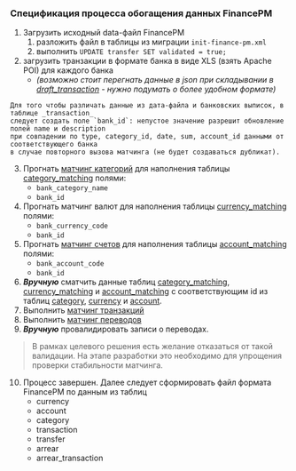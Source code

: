 ### Спецификация процесса обогащения данных FinancePM

1. Загрузить исходный data-файл FinancePM
   1. разложить файл в таблицы из миграции `init-finance-pm.xml`
   2. выполнить `UPDATE transfer SET validated = true;`  
2. загрузить транзакции в формате банка в виде XLS (взять Apache POI) для каждого банка
   * *(возможно стоит перегнать данные в json при складывании в <u>draft_transaction</u> - 
   нужно подумать о более удобном формате)*
```
Для того чтобы различать данные из дата-файла и банковских выписок, в таблице _transaction_ 
следует создать поле `bank_id`: непустое значение разрешит обновление полей name и description
при совпадении по type, category_id, date, sum, account_id данными от соответствующего банка
в случае повторного вызова матчинга (не будет создаваться дубликат).
```
3. Прогнать [матчинг категорий](./matching/category_matching.md) для наполнения таблицы <u>category_matching</u> полями:
   * `bank_category_name`
   * `bank_id`
4. Прогнать матчинг валют для наполнения таблицы <u>currency_matching</u> полями:
   * `bank_currency_code`
   * `bank_id`
5. Прогнать [матчинг счетов](./matching/account_matching.md) для наполнения таблицы <u>account_matching</u> полями:
   * `bank_account_code`
   * `bank_id`
6. **_Вручную_** сматчить данные таблиц <u>category_matching</u>, <u>currency_matching</u> и 
<u>account_matching</u> с соответствующим id из таблиц <u>category</u>, <u>currency</u> и <u>account</u>. 
7. Выполнить [матчинг транзакций](./matching/transaction_matching.md)
8. Выполнить [матчинг переводов](./matching/transfer_matching.md)
9. **_Вручную_** провалидировать записи о переводах.
> В рамках целевого решения есть желание отказаться от такой валидации.
> На этапе разработки это необходимо для упрощения проверки стабильности матчинга.  
10. Процесс завершен. Далее следует сформировать файл формата FinancePM по данным из таблиц
    * currency
    * account
    * category
    * transaction
    * transfer
    * arrear
    * arrear_transaction